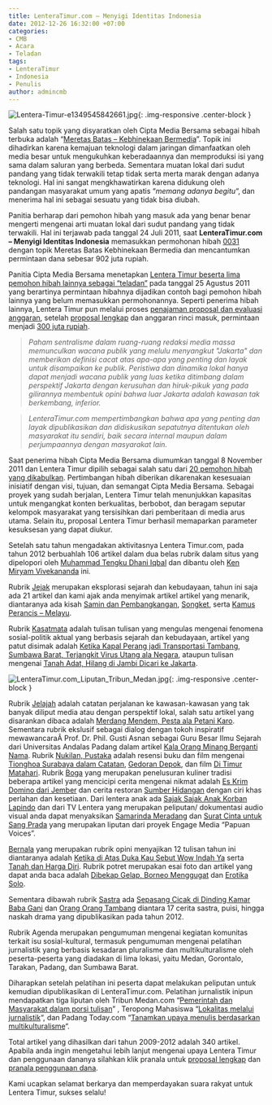 ```yaml
---
title: LenteraTimur.com – Menyigi Identitas Indonesia
date: 2012-12-26 16:32:00 +07:00
categories:
- CMB
- Acara
- Teladan
tags:
- LenteraTimur
- Indonesia
- Penulis
author: admincmb
---
```


![Lentera-Timur-e1349545842661.jpg](/uploads/Lentera-Timur-e1349545842661.jpg){: .img-responsive .center-block }

Salah satu topik yang disyaratkan oleh Cipta Media Bersama sebagai hibah terbuka adalah  “[Meretas Batas – Kebhinekaan Bermedia](http://www.ciptamedia.org/petunjuk-dan-arahan/topik/)”. Topik ini dihadirkan karena kemajuan teknologi dalam jaringan dimanfaatkan oleh media besar untuk mengukuhkan keberadaannya dan memproduksi isi yang sama dalam saluran yang berbeda. Sementara muatan lokal dari sudut pandang yang tidak terwakili tetap tidak serta merta marak dengan adanya teknologi. Hal ini sangat mengkhawatirkan karena didukung oleh pandangan masyarakat umum yang apatis “*memang adanya begitu*“, dan menerima hal ini sebagai sesuatu yang tidak bisa diubah.

Panitia berharap dari pemohon hibah yang masuk ada yang benar benar mengerti mengenai arti muatan lokal dari sudut pandang yang tidak terwakili. Hal ini terjawab pada tanggal 24 Juli 2011, saat **LenteraTimur.com – Menyigi Identitas Indonesia** memasukkan permohonan hibah [0031](http://www.ciptamedia.org/2011/08/24/lenteratimur-com-–-menyigi-identitas-indonesia/) dengan topik Meretas Batas Kebhinekaan Bermedia dan mencantumkan permintaan dana sebesar 902 juta rupiah.

Panitia Cipta Media Bersama menetapkan [Lentera Timur beserta lima pemohon hibah lainnya sebagai “teladan”](http://www.ciptamedia.org/home/) pada tanggal 25 Agustus 2011 yang berartinya permintaan hibahnya dijadikan contoh bagi pemohon hibah lainnya yang belum memasukkan permohonannya. Seperti penerima hibah lainnya, Lentera Timur pun melalui proses [penajaman proposal dan evaluasi anggaran](http://www.ciptamedia.org/2011/10/11/penajaman-proposal-dan-evaluasi-anggaran-untuk-calon-penerima-hibah/), setelah [proposal lengkap](http://ciptamedia.org/wiki/LenteraTimur.com) dan anggaran rinci masuk, permintaan menjadi [300 juta rupiah](http://ciptamedia.org/wiki/Lentera_Timur.com/Rencana_Anggaran).

> *Paham sentralisme dalam ruang-ruang redaksi media massa memunculkan wacana publik yang melulu menyangkut "Jakarta" dan memberikan definisi cacat atas apa-apa yang penting dan layak untuk disampaikan ke publik. Peristiwa dan dinamika lokal hanya dapat menjadi wacana publik yang luas ketika ditimbang dalam perspektif Jakarta dengan kerusuhan dan hiruk-pikuk yang pada gilirannya membentuk opini bahwa luar Jakarta adalah kawasan tak berkembang, inferior.*

> *LenteraTimur.com mempertimbangkan bahwa apa yang penting dan layak dipublikasikan dan didiskusikan sepatutnya ditentukan oleh masyarakat itu sendiri, baik secara internal maupun dalam perjumpaannya dengan masyarakat lain.*

Saat penerima hibah Cipta Media Bersama diumumkan tanggal 8 November 2011 dan Lentera Timur dipilih sebagai salah satu dari [20 pemohon hibah yang dikabulkan](http://wikimedia.or.id/wiki/Cipta_Media_Bersama_Menganugrahkan_1_Juta_Dolar_AS_Kepada_20_Pemohon_Hibah_Untuk_Perbaikan_Media_di_Indonesia). Pertimbangan hibah diberikan dikarenakan kesesuaian inisiatif dengan visi, tujuan, dan semangat Cipta Media Bersama. Sebagai proyek yang sudah berjalan, Lentera Timur telah menunjukkan kapasitas untuk mengangkat konten berkualitas, berbobot, dan beragam seputar kelompok masyarakat yang tersisihkan dari pemberitaan di media arus utama. Selain itu, proposal Lentera Timur berhasil memaparkan parameter kesuksesan yang dapat diukur.

Setelah satu tahun mengadakan aktivitasnya Lentera Timur.com, pada tahun 2012 berbuahlah 106 artikel dalam dua belas rubrik dalam situs yang dipelopori oleh [Muhammad Tengku Dhani Iqbal](https://tengkudhaniiqbal.wordpress.com/saya/) dan dibantu oleh [Ken Miryam Vivekananda](http://www.lenteratimur.com/author/ken-miryam-vivekananda-fadlil/) ini.

Rubrik [Jejak](http://www.lenteratimur.com/category/jejak/) merupakan eksplorasi sejarah dan kebudayaan, tahun ini saja ada 21 artikel dan kami ajak anda menyimak artikel artikel yang menarik, diantaranya ada kisah [Samin dan Pembangkangan](http://www.lenteratimur.com/samin-dan-pembangkangan/), [Songket](http://www.lenteratimur.com/menyungkit-kisah-si-kain-emas/), serta [Kamus Perancis – Melayu](http://www.lenteratimur.com/kamus-perancis-melayu-terbit-1856/).

Rubrik [Kasatmata](http://www.lenteratimur.com/category/kasatmata/) adalah tulisan tulisan yang mengulas mengenai fenomena sosial-politik aktual yang berbasis sejarah dan kebudayaan, artikel yang patut disimak adalah [Ketika Kapal Perang jadi Transportasi Tambang](http://www.lenteratimur.com/ketika-kapal-perang-menjadi-alat-transportasi-tambang/), [Sumbawa Barat, Terjangkit Virus Utang ala Negara](http://www.lenteratimur.com/sumbawa-barat-terjangkit-virus-utang-ala-negara/), ataupun tulisan mengenai [Tanah Adat, Hilang di Jambi Dicari ke Jakarta](http://www.lenteratimur.com/tanah-adat-hilang-di-jambi-dicari-ke-jakarta/).

![LenteraTimur.com_Liputan_Tribun_Medan.jpg](/uploads/LenteraTimur.com_Liputan_Tribun_Medan.jpg){: .img-responsive .center-block }

Rubrik [Jelajah](http://www.lenteratimur.com/category/jelajah/) adalah catatan perjalanan ke kawasan-kawasan yang tak banyak diliput media atau dengan perspektif lokal, salah satu artikel yang disarankan dibaca adalah [Merdang Mendem, Pesta ala Petani Karo](http://www.lenteratimur.com/merdang-merdem-pesta-ala-petani-karo/). Sementara rubrik ekslusif sebagai dialog dengan tokoh inspiratif mewawancaraÂ Prof. Dr. Phil. Gusti Asnan sebagai Guru Besar Ilmu Sejarah dari Universitas Andalas Padang dalam artikel [Kala Orang Minang Berganti Nama](http://www.lenteratimur.com/kala-orang-minang-berganti-nama/). Rubrik [Nukilan, Pustaka](http://www.lenteratimur.com/category/nukilan) adalah resensi buku dan film mengenai [Tionghoa Surabaya dalam Catatan](http://www.lenteratimur.com/tionghoa-surabaya-dalam-catatan/), [Gedoran Depok](http://www.lenteratimur.com/hikayat-negara-depok/), dan film [Di Timur Matahari](http://www.lenteratimur.com/“di-timur-matahari”-lukisan-yang-tak-berbingkai/). Rubrik [Boga](http://www.lenteratimur.com/category/boga/) yang merupakan penelusuran kuliner tradisi beberapa artikel yang mencicipi cerita mengenai nikmat adalah [Es Krim Domino dari Jember](http://www.lenteratimur.com/lima-dekade-es-krim-domino/) dan cerita restoran [Sumber Hidangan](http://www.lenteratimur.com/sumber-hidangan-menghela-silam-di-masa-kini/) dengan ciri khas perlahan dan kesetiaan. Dari lentera anak ada [Sajak Sajak Anak Korban Lapindo](http://www.lenteratimur.com/sajak-sajak-anak-korban-lapindo/) dan dari TV Lentera yang merupakan peliputan/ dokumentasi audio visual anda dapat menyaksikan [Samarinda Meradang](http://www.lenteratimur.com/samarinda-meradang/) dan [Surat Cinta untuk Sang Prada](http://www.lenteratimur.com/“surat-cinta-untuk-sang-prada”-sang-juara-south-to-south-film-festival-2012/) yang merupakan liputan dari proyek Engage Media “Papuan Voices”.

[Bernala](http://www.lenteratimur.com/category/bernala/) yang merupakan rubrik opini menyajikan 12 tulisan tahun ini diantaranya adalah [Ketika di Atas Duka Kau Sebut Wow Indah Ya](http://www.lenteratimur.com/ketika-di-atas-duka-kau-sebut-wow-indah-ya/) serta [Tanah dan Harga Diri](http://www.lenteratimur.com/tanah-dan-harga-diri/). Rubrik potret merupakan esai foto dan artikel yang dapat anda baca adalah [Dibekap Gelap, Borneo Menggugat](http://www.lenteratimur.com/dibekap-gelap-borneo-menggugat/) dan [Erotika Solo](http://www.lenteratimur.com/erotika-solo/).

Sementara dibawah rubrik [Sastra](http://www.lenteratimur.com/category/sastra/) ada [Sepasang Cicak di Dinding Kamar Baba Gani](http://www.lenteratimur.com/sepasang-cicak-di-dinding-kamar-baba-gani/) dan [Orang Orang Tambang](http://www.lenteratimur.com/orang-orang-tambang/) diantara 17 cerita sastra, puisi, hingga naskah drama yang dipublikasikan pada tahun 2012.

Rubrik Agenda merupakan pengumuman mengenai kegiatan komunitas terkait isu sosial-kultural, termasuk pengumuman mengenai pelatihan jurnalistik yang berbasis kesadaran pluralisme dan multikulturalisme oleh peserta-peserta yang diadakan di lima lokasi, yaitu Medan, Gorontalo, Tarakan, Padang, dan Sumbawa Barat.

Diharapkan setelah pelatihan ini peserta dapat melakukan peliputan untuk kemudian dipublikasikan di LenteraTimur.com. Pelatihan jurnalistik inipun mendapatkan tiga liputan oleh Tribun Medan.com “[Pemerintah dan Masyarakat dalam porsi tulisan](http://medan.tribunnews.com/2012/01/27/pemerintah-dan-masyarakat-dalam-porsi-tulisan)” , Teropong Mahasiswa “[Lokalitas melalui jurnalistik](http://teropongumsu.com/index.php?option=com_content&view=article&id=248:khairun-nissa&catid=3:seputar-medan&Itemid=3)“, dan Padang Today.com “[Tanamkan upaya menulis berdasarkan multikulturalisme](http://www.padang-today.com/foto/pustaka/?mod=berita&today=detil&id=38717)“.

Total artikel yang dihasilkan dari tahun 2009-2012 adalah 340 artikel. Apabila anda ingin mengetahui lebih lanjut mengenai upaya Lentera Timur dan penggunaan dananya silahkan klik pranala untuk [proposal lengkap](http://ciptamedia.org/wiki/LenteraTimur.com) dan [pranala penggunaan dana](http://ciptamedia.org/wiki/Lentera_Timur.com/Laporan_Penggunaan_Dana).

Kami ucapkan selamat berkarya dan memperdayakan suara rakyat untuk Lentera Timur, sukses selalu!